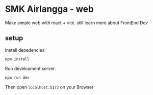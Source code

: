 # SMK Airlangga - web

Make simple web with react + vite. still learn more about FrontEnd Dev

## setup

Install depedencies:

```sh
npm install
```

Run development server:

```sh
npm run dev
```

Then open `localhost:5173` on your Browser
